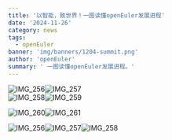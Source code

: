 ```yaml
---
title: '以智能，致世界！一图读懂openEuler发展进程'
date: '2024-11-26'
category: news
tags:
  - openEuler
banner: 'img/banners/1204-summit.png'
author: 'openEuler'
summary: ' 一图读懂openEuler发展进程。'
---
```






![IMG\_256](./media/image1.jpeg)![IMG\_257](./media/image2.jpeg)\
![IMG\_258](./media/image3.jpeg)![IMG\_259](./media/image4.jpeg)

![IMG\_260](./media/image5.jpeg)![IMG\_261](./media/image6.jpeg)

![IMG\_256](./media/image7.jpeg)![IMG\_257](./media/image8.jpeg)![IMG\_258](./media/image9.jpeg)
